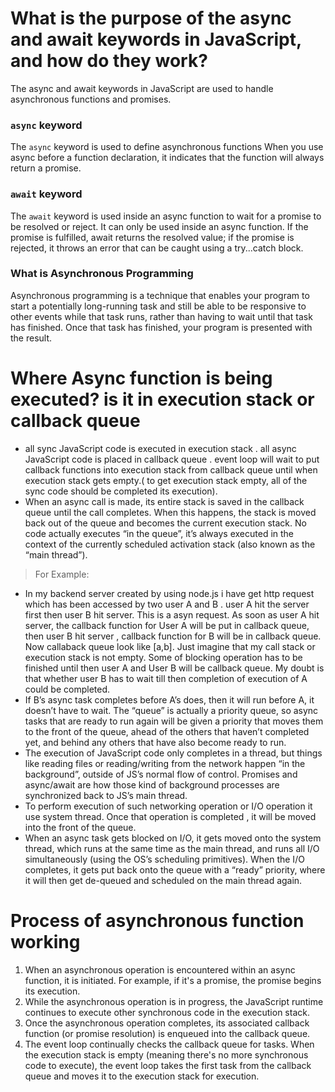 # What is the purpose of the async and await keywords in JavaScript, and how do they work?
The async and await keywords in JavaScript are used to handle asynchronous functions and promises.

### `async` keyword
The `async` keyword is used to define asynchronous functions When you use async before a function declaration, it indicates that the function will always return a promise.

### `await` keyword
The `await` keyword is used inside an async function to wait for a promise to be resolved or reject. It can only be used inside an async function. If the promise is fulfilled, await returns the resolved value; if the promise is rejected, it throws an error that can be caught using a try...catch block.

### What is Asynchronous Programming 
Asynchronous programming is a technique that enables your program to start a potentially long-running task and still be able to be responsive to other events while that task runs, rather than having to wait until that task has finished. Once that task has finished, your program is presented with the result.

# Where Async function is being executed? is it in execution stack or callback queue

- all sync JavaScript code is executed in execution stack . all async JavaScript code is placed in callback queue . event loop will wait to put callback functions into execution stack from callback queue until when execution stack gets empty.( to get execution stack empty, all of the sync code should be completed its execution).
- When an async call is made, its entire stack is saved in the callback queue until the call completes. When this happens, the stack is moved back out of the queue and becomes the current execution stack. No code actually executes “in the queue”, it’s always executed in the context of the currently scheduled activation stack (also known as the “main thread”).

> For Example: 
- In my backend server created by using node.js i have get http request which has been accessed by two user A and B . user A hit the server first then user B hit server. This is a asyn request. As soon as user A hit server, the callback function for User A will be put in callback queue, then user B hit server , callback function for B will be in callback queue. Now callaback queue look like [a,b]. Just imagine that my call stack or execution stack is not empty. Some of blocking operation has to be finished until then user A and User B will be callback queue. My doubt is that whether user B has to wait till then completion of execution of A could be completed.
- If B’s async task completes before A’s does, then it will run before A, it doesn’t have to wait. The “queue” is actually a priority queue, so async tasks that are ready to run again will be given a priority that moves them to the front of the queue, ahead of the others that haven’t completed yet, and behind any others that have also become ready to run.
- The execution of JavaScript code only completes in a thread, but things like reading files or reading/writing from the network happen “in the background”, outside of JS’s normal flow of control. Promises and async/await are how those kind of background processes are synchronized back to JS’s main thread.
- To perform execution of such networking operation or I/O operation it use system thread. Once that operation is completed , it will be moved into the front of the queue.
- When an async task gets blocked on I/O, it gets moved onto the system thread, which runs at the same time as the main thread, and runs all I/O simultaneously (using the OS’s scheduling primitives). When the I/O completes, it gets put back onto the queue with a “ready” priority, where it will then get de-queued and scheduled on the main thread again.


# Process of asynchronous function working 
1. When an asynchronous operation is encountered within an async function, it is initiated. For example, if it's a promise, the promise begins its execution.
2. While the asynchronous operation is in progress, the JavaScript runtime continues to execute other synchronous code in the execution stack.
3. Once the asynchronous operation completes, its associated callback function (or promise resolution) is enqueued into the callback queue.
4. The event loop continually checks the callback queue for tasks. When the execution stack is empty (meaning there's no more synchronous code to execute), the event loop takes the first task from the callback queue and moves it to the execution stack for execution.


